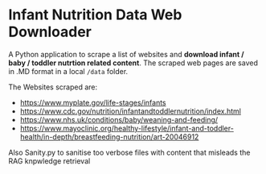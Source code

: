 # Infant Nutrition Data Web Downloader

A Python application to scrape a list of websites and **download infant / baby / toddler nutrtion related content**. 
The scraped web pages are saved in .MD format in a local `/data` folder.

The Websites scraped are:

- https://www.myplate.gov/life-stages/infants
- https://www.cdc.gov/nutrition/infantandtoddlernutrition/index.html
- https://www.nhs.uk/conditions/baby/weaning-and-feeding/
- https://www.mayoclinic.org/healthy-lifestyle/infant-and-toddler-health/in-depth/breastfeeding-nutrition/art-20046912

Also Sanity.py to sanitise too verbose files with content that misleads the RAG knpwledge retrieval
